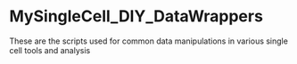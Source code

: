 # MySingleCell_DIY_DataWrappers
These are the scripts used for common data manipulations in various single cell tools and analysis
